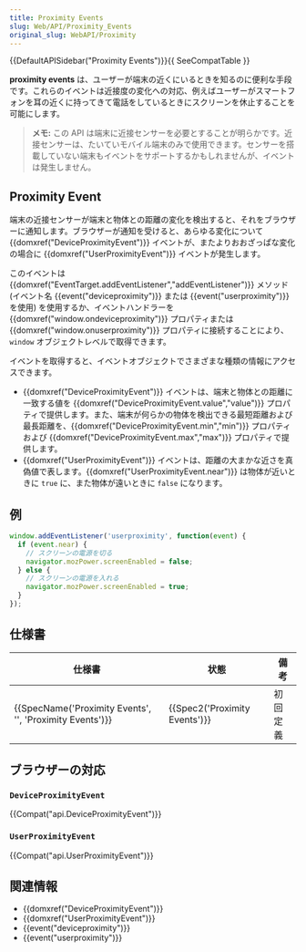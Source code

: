 ```yaml
---
title: Proximity Events
slug: Web/API/Proximity_Events
original_slug: WebAPI/Proximity
---
```

{{DefaultAPISidebar("Proximity Events")}}{{ SeeCompatTable }}

**proximity events** は、ユーザーが端末の近くにいるときを知るのに便利な手段です。これらのイベントは近接度の変化への対応、例えばユーザーがスマートフォンを耳の近くに持ってきて電話をしているときにスクリーンを休止することを可能にします。

> **メモ:** この API は端末に近接センサーを必要とすることが明らかです。近接センサーは、たいていモバイル端末のみで使用できます。センサーを搭載していない端末もイベントをサポートするかもしれませんが、イベントは発生しません。

## Proximity Event

端末の近接センサーが端末と物体との距離の変化を検出すると、それをブラウザーに通知します。ブラウザーが通知を受けると、あらゆる変化について {{domxref("DeviceProximityEvent")}} イベントが、またよりおおざっぱな変化の場合に {{domxref("UserProximityEvent")}} イベントが発生します。

このイベントは {{domxref("EventTarget.addEventListener","addEventListener")}} メソッド (イベント名 {{event("deviceproximity")}} または {{event("userproximity")}} を使用) を使用するか、イベントハンドラーを {{domxref("window.ondeviceproximity")}} プロパティまたは {{domxref("window.onuserproximity")}} プロパティに接続することにより、`window` オブジェクトレベルで取得できます。

イベントを取得すると、イベントオブジェクトでさまざまな種類の情報にアクセスできます。

- {{domxref("DeviceProximityEvent")}} イベントは、端末と物体との距離に一致する値を {{domxref("DeviceProximityEvent.value","value")}} プロパティで提供します。また、端末が何らかの物体を検出できる最短距離および最長距離を、{{domxref("DeviceProximityEvent.min","min")}} プロパティおよび {{domxref("DeviceProximityEvent.max","max")}} プロパティで提供します。
- {{domxref("UserProximityEvent")}} イベントは、距離の大まかな近さを真偽値で表します。{{domxref("UserProximityEvent.near")}} は物体が近いときに `true` に、また物体が遠いときに `false` になります。

## 例

```js
window.addEventListener('userproximity', function(event) {
  if (event.near) {
    // スクリーンの電源を切る
    navigator.mozPower.screenEnabled = false;
  } else {
    // スクリーンの電源を入れる
    navigator.mozPower.screenEnabled = true;
  }
});
```

## 仕様書

| 仕様書                                                                       | 状態                                     | 備考     |
| ---------------------------------------------------------------------------- | ---------------------------------------- | -------- |
| {{SpecName('Proximity Events', '', 'Proximity Events')}} | {{Spec2('Proximity Events')}} | 初回定義 |

## ブラウザーの対応

### `DeviceProximityEvent`

{{Compat("api.DeviceProximityEvent")}}

### `UserProximityEvent`

{{Compat("api.UserProximityEvent")}}

## 関連情報

- {{domxref("DeviceProximityEvent")}}
- {{domxref("UserProximityEvent")}}
- {{event("deviceproximity")}}
- {{event("userproximity")}}
